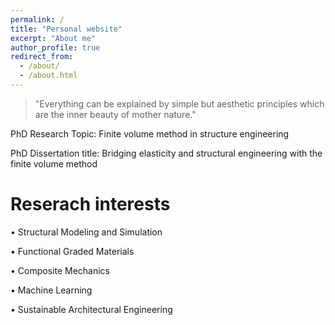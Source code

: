 ```yaml
---
permalink: /
title: "Personal website"
excerpt: "About me"
author_profile: true
redirect_from: 
  - /about/
  - /about.html
---
```


> "Everything can be explained by simple but aesthetic principles which are the inner beauty of mother nature."

PhD Research Topic: Finite volume method in structure engineering

PhD Dissertation title: Bridging elasticity and structural engineering with the finite volume method

Reserach interests
======
•	Structural Modeling and Simulation

•	Functional Graded Materials

•	Composite Mechanics

•	Machine Learning

•	Sustainable Architectural Engineering

